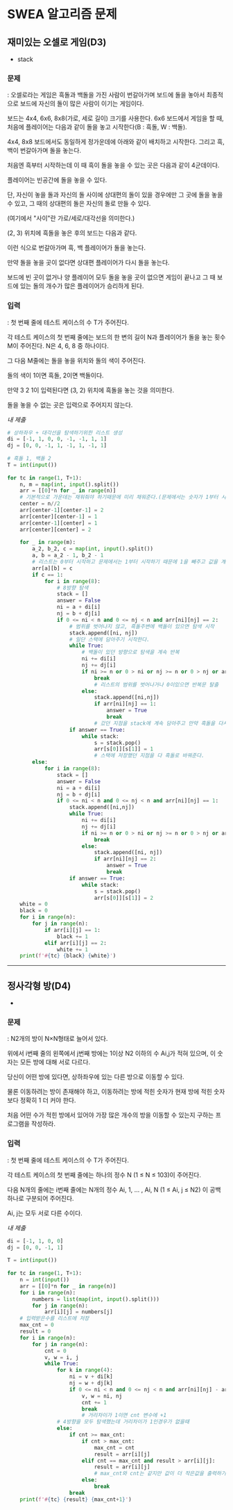 # SWEA 알고리즘 문제
## 재미있는 오셀로 게임(D3)
- stack

### 문제

: 오셀로라는 게임은 흑돌과 백돌을 가진 사람이 번갈아가며 보드에 돌을 놓아서 최종적으로 보드에 자신의 돌이 많은 사람이 이기는 게임이다.

보드는 4x4, 6x6, 8x8(가로, 세로 길이) 크기를 사용한다. 6x6 보드에서 게임을 할 때, 처음에 플레이어는 다음과 같이 돌을 놓고 시작한다(B : 흑돌, W : 백돌).

4x4, 8x8 보드에서도 동일하게 정가운데에 아래와 같이 배치하고 시작한다.
그리고 흑, 백이 번갈아가며 돌을 놓는다.

처음엔 흑부터 시작하는데 이 때 흑이 돌을 놓을 수 있는 곳은 다음과 같이 4군데이다.

플레이어는 빈공간에 돌을 놓을 수 있다.

단, 자신이 놓을 돌과 자신의 돌 사이에 상대편의 돌이 있을 경우에만 그 곳에 돌을 놓을 수 있고, 그 때의 상대편의 돌은 자신의 돌로 만들 수 있다.

(여기에서 "사이"란 가로/세로/대각선을 의미한다.)

(2, 3) 위치에 흑돌을 놓은 후의 보드는 다음과 같다.

이런 식으로 번갈아가며 흑, 백 플레이어가 돌을 놓는다.

만약 돌을 놓을 곳이 없다면 상대편 플레이어가 다시 돌을 놓는다.

보드에 빈 곳이 없거나 양 플레이어 모두 돌을 놓을 곳이 없으면 게임이 끝나고 그 때 보드에 있는 돌의 개수가 많은 플레이어가 승리하게 된다.

### 입력

: 첫 번째 줄에 테스트 케이스의 수 T가 주어진다.

각 테스트 케이스의 첫 번째 줄에는 보드의 한 변의 길이 N과 플레이어가 돌을 놓는 횟수 M이 주어진다. N은 4, 6, 8 중 하나이다.

그 다음 M줄에는 돌을 놓을 위치와 돌의 색이 주어진다.

돌의 색이 1이면 흑돌, 2이면 백돌이다.

만약 3 2 1이 입력된다면 (3, 2) 위치에 흑돌을 놓는 것을 의미한다.

돌을 놓을 수 없는 곳은 입력으로 주어지지 않는다.

*내 제출*
```python
# 상하좌우 + 대각선을 탐색하기위한 리스트 생성
di = [-1, 1, 0, 0, -1, -1, 1, 1] 
dj = [0, 0, -1, 1, -1, 1, -1, 1]
 
# 흑돌 1, 백돌 2
T = int(input())
 
for tc in range(1, T+1):
    n, m = map(int, input().split())
    arr = [[0]*n for _ in range(n)]
    # 기본적으로 가운데는 채워줘야 하기때문에 미리 채워준다.(문제에서는 숫자가 1부터 시작하기 때문에 2로 나눈값을 그대로 사용한다.)
    center = n//2
    arr[center-1][center-1] = 2
    arr[center][center-1] = 1
    arr[center-1][center] = 1
    arr[center][center] = 2
 
    for _ in range(m):
        a_2, b_2, c = map(int, input().split())
        a, b = a_2 - 1, b_2 - 1
        # 리스트는 0부터 시작하고 문제에서는 1부터 시작하기 때문에 1을 빼주고 값을 계산해준다.
        arr[a][b] = c
        if c == 1:
            for i in range(8): 
                # 8방향 탐색
                stack = []
                answer = False
                ni = a + di[i]
                nj = b + dj[i]
                if 0 <= ni < n and 0 <= nj < n and arr[ni][nj] == 2:
                    # 범위를 벗어나지 않고, 흑돌주변에 백돌이 있으면 탐색 시작
                    stack.append([ni, nj])
                    # 일단 스택에 담아주기 시작한다.
                    while True:
                        # 백돌이 있던 방향으로 탐색을 계속 반복
                        ni += di[i]
                        nj += dj[i]
                        if ni >= n or 0 > ni or nj >= n or 0 > nj or arr[ni][nj] == 0:
                            break
                            # 리스트의 범위를 벗어나거나 0이있으면 반복문 탈출
                        else:
                            stack.append([ni,nj])
                            if arr[ni][nj] == 1:
                                answer = True
                                break
                            # 갔던 지점을 stack에 계속 담아주고 만약 흑돌을 다시 만나면 answer을 true로 바꾸고 반복문 탈출
                    if answer == True:
                        while stack:
                            s = stack.pop()
                            arr[s[0]][s[1]] = 1
                            # 스택에 저장했던 지점을 다 흑돌로 바꿔준다.
        else:
            for i in range(8):
                stack = []
                answer = False
                ni = a + di[i]
                nj = b + dj[i]
                if 0 <= ni < n and 0 <= nj < n and arr[ni][nj] == 1:
                    stack.append([ni,nj])
                    while True:
                        ni += di[i]
                        nj += dj[i]
                        if ni >= n or 0 > ni or nj >= n or 0 > nj or arr[ni][nj] == 0:
                            break
                        else:
                            stack.append([ni, nj])
                            if arr[ni][nj] == 2:
                                answer = True
                                break
                    if answer == True:
                        while stack:
                            s = stack.pop()
                            arr[s[0]][s[1]] = 2
    white = 0
    black = 0
    for i in range(n):
        for j in range(n):
            if arr[i][j] == 1:
                black += 1
            elif arr[i][j] == 2:
                white += 1
    print(f'#{tc} {black} {white}')
```
---

## 정사각형 방(D4)
- 

### 문제

: N2개의 방이 N×N형태로 늘어서 있다.

위에서 i번째 줄의 왼쪽에서 j번째 방에는 1이상 N2 이하의 수 Ai,j가 적혀 있으며, 이 숫자는 모든 방에 대해 서로 다르다.

당신이 어떤 방에 있다면, 상하좌우에 있는 다른 방으로 이동할 수 있다.

물론 이동하려는 방이 존재해야 하고, 이동하려는 방에 적힌 숫자가 현재 방에 적힌 숫자보다 정확히 1 더 커야 한다.

처음 어떤 수가 적힌 방에서 있어야 가장 많은 개수의 방을 이동할 수 있는지 구하는 프로그램을 작성하라.

### 입력

: 첫 번째 줄에 테스트 케이스의 수 T가 주어진다.

각 테스트 케이스의 첫 번째 줄에는 하나의 정수 N (1 ≤ N ≤ 103)이 주어진다.

다음 N개의 줄에는 i번째 줄에는 N개의 정수 Ai, 1, … , Ai, N (1 ≤ Ai, j ≤ N2) 이 공백 하나로 구분되어 주어진다.

Ai, j는 모두 서로 다른 수이다.

*내 제출*
```python
di = [-1, 1, 0, 0]
dj = [0, 0, -1, 1]
 
T = int(input())
 
for tc in range(1, T+1):
    n = int(input())
    arr = [[0]*n for _ in range(n)]
    for i in range(n):
        numbers = list(map(int, input().split()))
        for j in range(n):
            arr[i][j] = numbers[j]
    # 입력받은수를 리스트에 저장
    max_cnt = 0
    result = 0
    for i in range(n):
        for j in range(n):
            cnt = 0
            v, w = i, j
            while True:
                for k in range(4):
                    ni = v + di[k]
                    nj = w + dj[k]
                    if 0 <= ni < n and 0 <= nj < n and arr[ni][nj] - arr[v][w] == 1:
                        v, w = ni, nj
                        cnt += 1
                        break
                        # 거리차이가 1이면 cnt 변수에 +1
                # 4방향을 모두 탐색했는데 거리차이가 1인경우가 없을때
                else:
                    if cnt >= max_cnt:
                        if cnt > max_cnt:
                            max_cnt = cnt
                            result = arr[i][j]
                        elif cnt == max_cnt and result > arr[i][j]:
                            result = arr[i][j]
                            # max_cnt와 cnt는 같지만 값이 더 작은값을 출력하기 위한 조건
                        else:
                            break
                    break
    print(f'#{tc} {result} {max_cnt+1}')
```